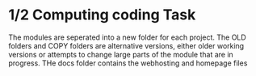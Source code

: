 # 1/2 Computing coding Task
The modules are seperated into a new folder for each project.
The OLD folders and COPY folders are alternative versions, either older working versions or attempts to change large parts of the module that are in progress.
THe docs folder contains the webhosting and homepage files
